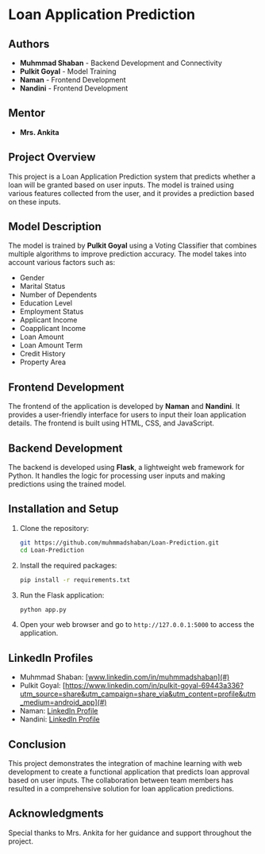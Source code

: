 # Loan Application Prediction

## Authors
- **Muhmmad Shaban** - Backend Development and Connectivity  
- **Pulkit Goyal** - Model Training  
- **Naman** - Frontend Development  
- **Nandini** - Frontend Development  

## Mentor
- **Mrs. Ankita**

## Project Overview
This project is a Loan Application Prediction system that predicts whether a loan will be granted based on user inputs. The model is trained using various features collected from the user, and it provides a prediction based on these inputs.

## Model Description
The model is trained by **Pulkit Goyal** using a Voting Classifier that combines multiple algorithms to improve prediction accuracy. The model takes into account various factors such as:

- Gender  
- Marital Status  
- Number of Dependents  
- Education Level  
- Employment Status  
- Applicant Income  
- Coapplicant Income  
- Loan Amount  
- Loan Amount Term  
- Credit History  
- Property Area  

## Frontend Development
The frontend of the application is developed by **Naman** and **Nandini**. It provides a user-friendly interface for users to input their loan application details. The frontend is built using HTML, CSS, and JavaScript.

## Backend Development
The backend is developed using **Flask**, a lightweight web framework for Python. It handles the logic for processing user inputs and making predictions using the trained model.

## Installation and Setup
1. Clone the repository:
   ```bash
   git https://github.com/muhmmadshaban/Loan-Prediction.git
   cd Loan-Prediction
   ```
2. Install the required packages:
   ```bash
   pip install -r requirements.txt
   ```
3. Run the Flask application:
   ```bash
   python app.py
   ```
4. Open your web browser and go to `http://127.0.0.1:5000` to access the application.

## LinkedIn Profiles
- Muhmmad Shaban: [www.linkedin.com/in/muhmmadshaban](#)
- Pulkit Goyal: [https://www.linkedin.com/in/pulkit-goyal-69443a336?utm_source=share&utm_campaign=share_via&utm_content=profile&utm_medium=android_app](#)
- Naman: [LinkedIn Profile](#)
- Nandini: [LinkedIn Profile](#)

## Conclusion
This project demonstrates the integration of machine learning with web development to create a functional application that predicts loan approval based on user inputs. The collaboration between team members has resulted in a comprehensive solution for loan application predictions.

## Acknowledgments
Special thanks to Mrs. Ankita for her guidance and support throughout the project.